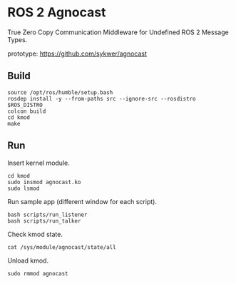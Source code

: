 # ROS 2 Agnocast
True Zero Copy Communication Middleware for Undefined ROS 2 Message Types.

prototype: https://github.com/sykwer/agnocast

## Build
```
source /opt/ros/humble/setup.bash
rosdep install -y --from-paths src --ignore-src --rosdistro $ROS_DISTRO
colcon build
cd kmod
make
```

## Run
Insert kernel module.
```
cd kmod
sudo insmod agnocast.ko
sudo lsmod
```

Run sample app (different window for each script).
```
bash scripts/run_listener
bash scripts/run_talker
```

Check kmod state.
```
cat /sys/module/agnocast/state/all
```

Unload kmod.
```
sudo rmmod agnocast
```
